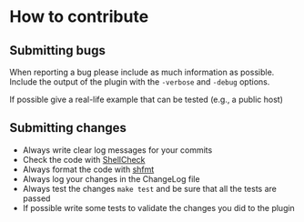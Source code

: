 # How to contribute

## Submitting bugs

When reporting a bug please include as much information as possible. Include the output of the plugin with the `-verbose` and `-debug` options.

If possible give a real-life example that can be tested (e.g., a public host)

## Submitting changes

 * Always write clear log messages for your commits
 * Check the code with [ShellCheck](https://www.shellcheck.net)
 * Always format the code with [shfmt](https://github.com/mvdan/sh)
 * Always log your changes in the ChangeLog file
 * Always test the changes `make test` and be sure that all the tests are passed
 * If possible write some tests to validate the changes you did to the plugin
